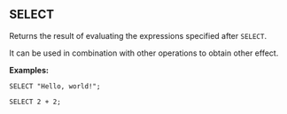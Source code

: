 
## SELECT

Returns the result of evaluating the expressions specified after `SELECT`.

It can be used in combination with other operations to obtain other effect.

**Examples:**

```yql
SELECT "Hello, world!";
```

```yql
SELECT 2 + 2;
```
